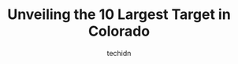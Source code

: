 ---
layout: ampstory
image: https://i0.wp.com/www.depkes.org/wp-content/uploads/2023/06/target-0-in-colorado-1685968267.jpeg?resize=640,853
author: techidn
featured: false
description: Discover the impressive array of Target options in Colorado, where you can find 10 of the largest Target establishments in the area. From renowned classics to hidden gems, Colorado offers a 
title: Unveiling the 10 Largest Target in Colorado
cover:
   title: Unveiling the 10 Largest Target in Colorado
   subtitle: Rickpate
   background: https://www.depkes.org/wp-content/uploads/2023/06/target-0-in-colorado-1685968267.jpeg

pages: 
 - layout: thirds
   top: <h1>#1 Target</h1>
   bottom: "<p>Target Is A Great Store! I recommend Coming on week days, (Night Specifically) as the store is quiet and mostly empty. Today I came and it wasnt too busy. Everything I n</p>"
   background: https://www.depkes.org/wp-content/uploads/2023/06/target-1-in-colorado-1685968267.jpeg
   backgroundblur: true
 - layout: thirds
   top: <h1>#2 Target</h1>
   bottom: "<p>14200 E Ellsworth Ave, Aurora, CO 80012, United States</p>"
   background: https://www.depkes.org/wp-content/uploads/2023/06/target-2-in-colorado-1685968268.jpeg
   cta:
      link: https://www.depkes.org/blog/unveiling-the-10-largest-target-in-colorado/
      text: Unveiling the 10 Largest Target in Colorado
 - layout: thirds
   top: <h1>#3 Target</h1>
   bottom: "<p>2800 Pearl St, Boulder, CO 80301, United States</p>"
   background: https://www.depkes.org/wp-content/uploads/2023/06/target-3-in-colorado-1685968268.jpeg
   cta:
      link: https://www.depkes.org/blog/unveiling-the-10-largest-target-in-colorado/
      text: Unveiling the 10 Largest Target in Colorado
 - layout: thirds
   top: <h1>#4 Target</h1>
   bottom: "<p>1600 California St Suite 14, Denver, CO 80202, United States</p>"
   background: https://images.unsplash.com/photo-1533998839656-76f5e4b2bccb?ixlib=rb-4.0.3&ixid=MnwxMjA3fDB8MHxwaG90by1wYWdlfHx8fGVufDB8fHx8&auto=format&fit=crop&w=640&h=853&q=80
   cta:
      link: https://www.depkes.org/blog/unveiling-the-10-largest-target-in-colorado/
      text: Unveiling the 10 Largest Target in Colorado
 - layout: thirds
   top: <h1>#5 Target</h1>
   bottom: "<p>5240 N Academy Blvd, Colorado Springs, CO 80918, United States</p>"
   background: https://images.unsplash.com/photo-1620421680010-0766ff230392?ixlib=rb-4.0.3&ixid=MnwxMjA3fDB8MHxwaG90by1wYWdlfHx8fGVufDB8fHx8&auto=format&fit=crop&w=640&h=853&q=80
   cta:
      link: https://www.depkes.org/blog/unveiling-the-10-largest-target-in-colorado/
      text: Unveiling the 10 Largest Target in Colorado
 - layout: thirds
   top: <h1>#6 Target</h1>
   bottom: "<p>1001 E 120th Ave, Thornton, CO 80233, United States</p>"
   background: https://images.unsplash.com/photo-1541356665065-22676f35dd40?ixlib=rb-4.0.3&ixid=MnwxMjA3fDB8MHxwaG90by1wYWdlfHx8fGVufDB8fHx8&auto=format&fit=crop&w=640&h=853&q=80
   cta:
      link: https://www.depkes.org/blog/unveiling-the-10-largest-target-in-colorado/
      text: Unveiling the 10 Largest Target in Colorado
 - layout: thirds
   top: <h1>#7 Target</h1>
   bottom: "<p>9670 Prominent Point, Colorado Springs, CO 80924, United States</p>"
   background: https://images.unsplash.com/photo-1522441815192-d9f04eb0615c?ixlib=rb-4.0.3&ixid=MnwxMjA3fDB8MHxwaG90by1wYWdlfHx8fGVufDB8fHx8&auto=format&fit=crop&w=640&h=853&q=80
   cta:
      link: https://www.depkes.org/blog/unveiling-the-10-largest-target-in-colorado/
      text: Unveiling the 10 Largest Target in Colorado
 - layout: thirds
   middle: Continue reading...
   background: https://images.unsplash.com/photo-1533735380053-eb8d0759b24a?ixlib=rb-4.0.3&ixid=MnwxMjA3fDB8MHxwaG90by1wYWdlfHx8fGVufDB8fHx8&auto=format&fit=crop&w=640&h=853&q=80
   cta:
      link: https://www.depkes.org/blog/unveiling-the-10-largest-target-in-colorado/
      text: Unveiling the 10 Largest Target in Colorado
      
---